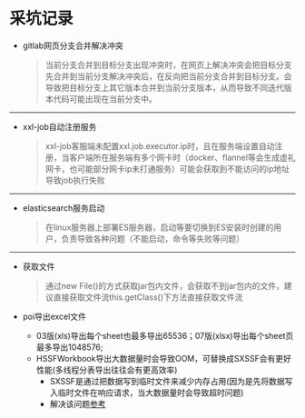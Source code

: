 # 采坑记录

* gitlab网页分支合并解决冲突
  > 当前分支合并到目标分支出现冲突时，在网页上解决冲突会把目标分支先合并到当前分支解决冲突后，在反向把当前分支合并到目标分支。会导致把目标分支上其它版本合并到当前分支版本，从而导致不同迭代版本代码可能出现在当前分支中。

---

* xxl-job自动注册服务
  > xxl-job客服端未配置xxl.job.executor.ip时，且在服务端设置自动注册，当客户端所在服务端有多个网卡时（docker、flannel等会生成虚礼网卡，也可能部分网卡ip未打通服务）可能会获取到不能访问的ip地址导致job执行失败

---

* elasticsearch服务启动
  > 在linux服务器上部署ES服务器，启动等要切换到ES安装时创建的用户，负责导致各种问题（不能启动，命令等失败等问题） 

---

* 获取文件
  > 通过new File()的方式获取jar包内文件，会获取不到jar包内的文件，建议直接获取文件流this.getClass()下方法直接获取文件流

* poi导出excel文件
  * 03版(xls)导出每个sheet也最多导出65536；07版(xlsx)导出每个sheet页最多导出1048576;
  * HSSFWorkbook导出大数据量时会导致OOM，可替换成SXSSF会有更好性能(多线程分表导出往往会有更高效率)
    * SXSSF是通过把数据写到临时文件来减少内存占用(因为是先将数据写入临时文件在响应请求，当大数据量时会导致超时问题)
    * 解决该问题[参考](https://blog.yu000hong.com/2018/07/24/spreadsheet-xlsx.html)
